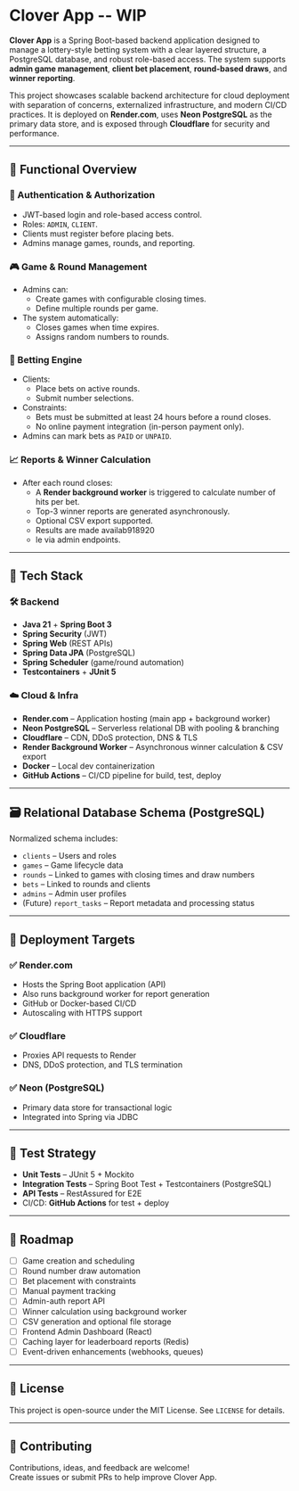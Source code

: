 # Clover App -- WIP

**Clover App** is a Spring Boot-based backend application designed to manage a lottery-style betting system with a clear layered structure, a PostgreSQL database, and robust role-based access. The system supports **admin game management**, **client bet placement**, **round-based draws**, and **winner reporting**.

This project showcases scalable backend architecture for cloud deployment with separation of concerns, externalized infrastructure, and modern CI/CD practices. It is deployed on **Render.com**, uses **Neon PostgreSQL** as the primary data store, and is exposed through **Cloudflare** for security and performance.

---

## 📌 Functional Overview

### 🔐 Authentication & Authorization
- JWT-based login and role-based access control.
- Roles: `ADMIN`, `CLIENT`.
- Clients must register before placing bets.
- Admins manage games, rounds, and reporting.

### 🎮 Game & Round Management
- Admins can:
  - Create games with configurable closing times.
  - Define multiple rounds per game.
- The system automatically:
  - Closes games when time expires.
  - Assigns random numbers to rounds.

### 🎰 Betting Engine
- Clients:
  - Place bets on active rounds.
  - Submit number selections.
- Constraints:
  - Bets must be submitted at least 24 hours before a round closes.
  - No online payment integration (in-person payment only).
- Admins can mark bets as `PAID` or `UNPAID`.

### 📈 Reports & Winner Calculation
- After each round closes:
  - A **Render background worker** is triggered to calculate number of hits per bet.
  - Top-3 winner reports are generated asynchronously.
  - Optional CSV export supported.
  - Results are made availab918920
  - le via admin endpoints.

---

## 🧱 Tech Stack

### 🛠 Backend
- **Java 21** + **Spring Boot 3**
- **Spring Security** (JWT)
- **Spring Web** (REST APIs)
- **Spring Data JPA** (PostgreSQL)
- **Spring Scheduler** (game/round automation)
- **Testcontainers** + **JUnit 5**

### ☁️ Cloud & Infra
- **Render.com** – Application hosting (main app + background worker)
- **Neon PostgreSQL** – Serverless relational DB with pooling & branching
- **Cloudflare** – CDN, DDoS protection, DNS & TLS
- **Render Background Worker** – Asynchronous winner calculation & CSV export
- **Docker** – Local dev containerization
- **GitHub Actions** – CI/CD pipeline for build, test, deploy

---

## 🗃️ Relational Database Schema (PostgreSQL)

Normalized schema includes:

- `clients` – Users and roles
- `games` – Game lifecycle data
- `rounds` – Linked to games with closing times and draw numbers
- `bets` – Linked to rounds and clients
- `admins` – Admin user profiles
- (Future) `report_tasks` – Report metadata and processing status

---

## 🚀 Deployment Targets

### ✅ Render.com
- Hosts the Spring Boot application (API)
- Also runs background worker for report generation
- GitHub or Docker-based CI/CD
- Autoscaling with HTTPS support

### ✅ Cloudflare
- Proxies API requests to Render
- DNS, DDoS protection, and TLS termination

### ✅ Neon (PostgreSQL)
- Primary data store for transactional logic
- Integrated into Spring via JDBC



---

## 🧪 Test Strategy

- **Unit Tests** – JUnit 5 + Mockito
- **Integration Tests** – Spring Boot Test + Testcontainers (PostgreSQL)
- **API Tests** – RestAssured for E2E
- CI/CD: **GitHub Actions** for test + deploy

---

## 📘 Roadmap

- [ ] Game creation and scheduling
- [ ] Round number draw automation
- [ ] Bet placement with constraints
- [ ] Manual payment tracking
- [ ] Admin-auth report API
- [ ] Winner calculation using background worker
- [ ] CSV generation and optional file storage
- [ ] Frontend Admin Dashboard (React)
- [ ] Caching layer for leaderboard reports (Redis)
- [ ] Event-driven enhancements (webhooks, queues)

---

## 📄 License

This project is open-source under the MIT License. See `LICENSE` for details.

---

## 🤝 Contributing

Contributions, ideas, and feedback are welcome!  
Create issues or submit PRs to help improve Clover App.


